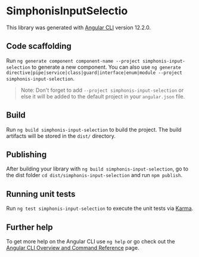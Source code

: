 # SimphonisInputSelectio

This library was generated with [Angular CLI](https://github.com/angular/angular-cli) version 12.2.0.

## Code scaffolding

Run `ng generate component component-name --project simphonis-input-selection` to generate a new component. You can also use `ng generate directive|pipe|service|class|guard|interface|enum|module --project simphonis-input-selection`.
> Note: Don't forget to add `--project simphonis-input-selection` or else it will be added to the default project in your `angular.json` file. 

## Build

Run `ng build simphonis-input-selection` to build the project. The build artifacts will be stored in the `dist/` directory.

## Publishing

After building your library with `ng build simphonis-input-selection`, go to the dist folder `cd dist/simphonis-input-selection` and run `npm publish`.

## Running unit tests

Run `ng test simphonis-input-selection` to execute the unit tests via [Karma](https://karma-runner.github.io).

## Further help

To get more help on the Angular CLI use `ng help` or go check out the [Angular CLI Overview and Command Reference](https://angular.io/cli) page.
